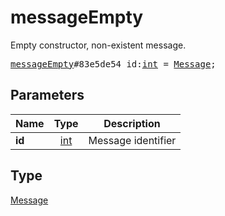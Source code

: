 # messageEmpty

Empty constructor, non-existent message.

<pre>
<a href="../constructor/messageEmpty.md">messageEmpty</a>#83e5de54 id:<a href="../type/int.md">int</a> = <a href="../type/Message.md">Message</a>;</pre>
## Parameters

| Name | Type | Description |
|------|:----:|-------------|
| **id** | <a href="../type/int.md">int</a> | Message identifier |

## Type

<a href="../type/Message.md">Message</a>

